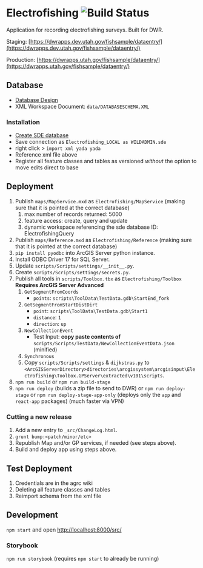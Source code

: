 # Electrofishing ![Build Status](https://github.com/agrc/electrofishing/actions/workflows/test.yml/badge.svg)

Application for recording electrofishing surveys. Built for DWR.

Staging: [https://dwrapps.dev.utah.gov/fishsample/dataentry/](https://dwrapps.dev.utah.gov/fishsample/dataentry/)

Production: [https://dwrapps.utah.gov/fishsample/dataentry/](https://dwrapps.utah.gov/fishsample/dataentry/)

## Database

- [Database Design](https://docs.google.com/spreadsheets/d/1_LhNljqvb9GMxpMWlx_CnQo9FuZ5MNwoO3jzTORcxn0/edit#gid=0)
- XML Workspace Document: `data/DATABASESCHEMA.XML`

### Installation

- [Create SDE database](http://wiki.agrc.utah.gov/sql-server-set-up-on-dev-machine/)
- Save connection as `Electrofishing_LOCAL as WILDADMIN.sde`
- right click > `import xml yada yada`
- Reference xml file above
- Register all feature classes and tables as versioned _without_ the option to move edits direct to base

## Deployment

1. Publish `maps/MapService.mxd` as `Electrofishing/MapService` (making sure that it is pointed at the correct database)
   1. max number of records returned: 5000
   1. feature access: create, query and update
   1. dynamic workspace referencing the sde database ID: ElectrofishingQuery
1. Publish `maps/Reference.mxd` as `Electrofishing/Reference` (making sure that it is pointed at the correct database)
1. `pip install pyodbc` into ArcGIS Server python instance.
1. Install ODBC Driver 17 for SQL Server.
1. Update `scripts/Scripts/settings/__init__.py`.
1. Create `scripts/Scripts/settings/secrets.py`.
1. Publish all tools in `scripts/Toolbox.tbx` as `Electrofishing/Toolbox` **Requires ArcGIS Server Advanced**
   1. `GetSegmentFromCoords`
      - `points`: `scripts\ToolData\TestData.gdb\StartEnd_fork`
   1. `GetSegmentFromStartDistDirt`
      - `point`: `scripts\ToolData\TestData.gdb\Start1`
      - `distance`: `1`
      - `direction`: `up`
   1. `NewCollectionEvent`
      - Test Input: **copy paste contents of** `scripts/Scripts/TestData/NewCollectionEventData.json` (minified)
   1. `Synchronous`
   1. Copy `scripts/Scripts/settings` & `dijkstras.py` to `<ArcGISServerDirectory>directories\arcgissystem\arcgisinput\Electrofishing\Toolbox.GPServer\extracted\v101\scripts`.
1. `npm run build` or `npm run build-stage`
1. `npm run deploy` (builds a zip file to send to DWR) or `npm run deploy-stage` or `npm run deploy-stage-app-only` (deploys only the `app` and `react-app` packages) (much faster via VPN)

### Cutting a new release

1. Add a new entry to `_src/ChangeLog.html`.
1. `grunt bump:<patch/minor/etc>`
1. Republish Map and/or GP services, if needed (see steps above).
1. Build and deploy app using steps above.

## Test Deployment

1. Credentials are in the agrc wiki
2. Deleting all feature classes and tables
3. Reimport schema from the xml file

## Development

`npm start` and open [http://localhost:8000/src/](http://localhost:8000/src/)

### Storybook

`npm run storybook` (requires `npm start` to already be running)
